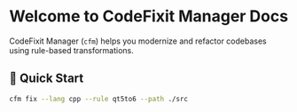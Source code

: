 # Welcome to CodeFixit Manager Docs

CodeFixit Manager (`cfm`) helps you modernize and refactor codebases using rule-based transformations.

## 🚀 Quick Start

```bash
cfm fix --lang cpp --rule qt5to6 --path ./src

